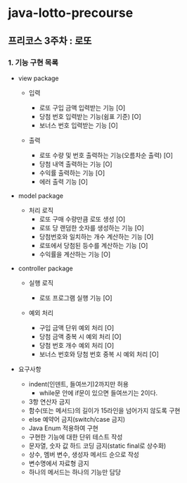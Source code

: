 # java-lotto-precourse
## 프리코스 3주차 : 로또
### 1. 기능 구현 목록
* view package
  * 입력
    * 로또 구입 금액 입력받는 기능 [O]
    * 당첨 번호 입력받는 기능(쉼표 기준) [O]
    * 보너스 번호 입력받는 기능 [O]
  
  * 출력
    * 로또 수량 및 번호 출력하는 기능(오름차순 출력) [O]
    * 당첨 내역 출력하는 기능 [O]
    * 수익률 출력하는 기능 [O]
    * 에러 출력 기능 [O]
  
* model package
  * 처리 로직
    * 로또 구매 수량만큼 로또 생성 [O]
    * 로또 당 랜덤한 숫자를 생성하는 기능 [O]
    * 당첨번호와 일치하는 개수 계산하는 기능 [O]
    * 로또에서 당첨된 등수를 계산하는 기능 [O]
    * 수익률을 계산하는 기능 [O]
  
  
* controller package
  * 실행 로직
    * 로또 프로그램 실행 기능 [O]

  * 예외 처리
    * 구입 금액 단위 예외 처리 [O]
    * 당첨 금액 중복 시 예외 처리 [O]
    * 당첨 번호 개수 예외 처리 [O]
    * 보너스 번호와 당첨 번호 중복 시 예외 처리 [O]
  

* 요구사항
  * indent(인덴트, 들여쓰기)2까지만 허용
    * while문 안에 if문이 있으면 들여쓰기는 2이다.
  * 3항 연산자 금지
  * 함수(또는 메서드)의 길이가 15라인을 넘어가지 않도록 구현
  * else 예약어 금지(switch/case 금지)
  * Java Enum 적용하여 구현
  * 구현한 기능에 대한 단위 테스트 작성
  * 문자열, 숫자 값 하드 코딩 금지(static final로 상수화)
  * 상수, 멤버 변수, 생성자 메서드 순으로 작성
  * 변수명에서 자료형 금지
  * 하나의 메서드는 하나의 기능만 담당
    
   